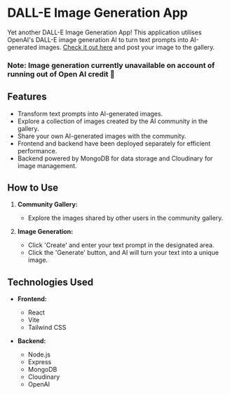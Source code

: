 # DALL-E Image Generation App

Yet another DALL-E Image Generation App! This application utilises OpenAI's DALL-E image generation AI to turn text prompts into AI-generated images. [Check it out here](http://dall-e-app-rho.vercel.app) and post your image to the gallery.

### Note: Image generation currently unavailable on account of running out of Open AI credit :grimacing:

## Features

- Transform text prompts into AI-generated images.
- Explore a collection of images created by the AI community in the gallery.
- Share your own AI-generated images with the community.
- Frontend and backend have been deployed separately for efficient performance.
- Backend powered by MongoDB for data storage and Cloudinary for image management.

## How to Use

1. **Community Gallery:**
   - Explore the images shared by other users in the community gallery.

2. **Image Generation:**
   - Click 'Create' and enter your text prompt in the designated area.
   - Click the 'Generate' button, and AI will turn your text into a unique image.

## Technologies Used

- **Frontend:**
  - React
  - Vite
  - Tailwind CSS

- **Backend:**
  - Node.js
  - Express
  - MongoDB
  - Cloudinary
  - OpenAI

